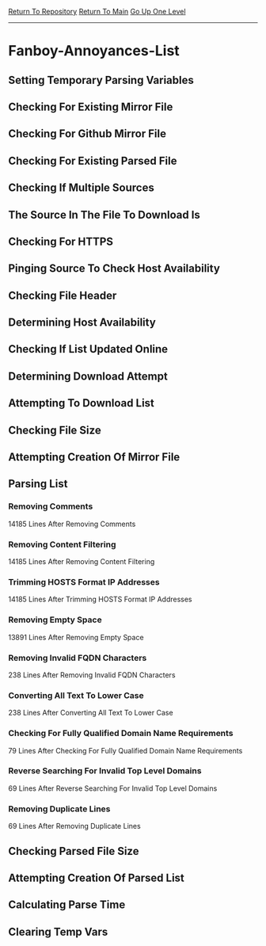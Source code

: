 [Return To Repository](https://github.com/deathbybandaid/piholeparser/)
[Return To Main](https://github.com/deathbybandaid/piholeparser/blob/master/RecentRunLogs/Mainlog.md)
[Go Up One Level](https://github.com/deathbybandaid/piholeparser/blob/master/RecentRunLogs/TopLevelScripts/30-Processing-External-Blacklists.md)
____________________________________
# Fanboy-Annoyances-List
## Setting Temporary Parsing Variables
## Checking For Existing Mirror File
## Checking For Github Mirror File
## Checking For Existing Parsed File
## Checking If Multiple Sources
## The Source In The File To Download Is
## Checking For HTTPS
## Pinging Source To Check Host Availability
## Checking File Header
## Determining Host Availability
## Checking If List Updated Online
## Determining Download Attempt
## Attempting To Download List
## Checking File Size
## Attempting Creation Of Mirror File
## Parsing List
### Removing Comments
14185 Lines After Removing Comments
### Removing Content Filtering
14185 Lines After Removing Content Filtering
### Trimming HOSTS Format IP Addresses
14185 Lines After Trimming HOSTS Format IP Addresses
### Removing Empty Space
13891 Lines After Removing Empty Space
### Removing Invalid FQDN Characters
238 Lines After Removing Invalid FQDN Characters
### Converting All Text To Lower Case
238 Lines After Converting All Text To Lower Case
### Checking For Fully Qualified Domain Name Requirements
79 Lines After Checking For Fully Qualified Domain Name Requirements
### Reverse Searching For Invalid Top Level Domains
69 Lines After Reverse Searching For Invalid Top Level Domains
### Removing Duplicate Lines
69 Lines After Removing Duplicate Lines
## Checking Parsed File Size
## Attempting Creation Of Parsed List
## Calculating Parse Time
## Clearing Temp Vars
